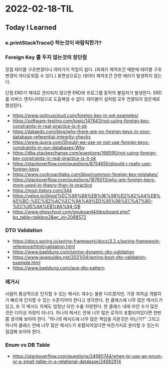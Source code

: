 # 2022-02-18-TIL

## Today I Learned

### e.printStackTrace() 하는것이 바람직한가?


### Foreign Key 를 두지 않는것의 장단점

장점
테이블 구조변경이나 여러가지 작업이 쉽다. (외래키 제약조건 때문에 테이블 구조변경이 까다로워질 수 있다.)
표면상으로는 데이터 제약조건 관련 에러가 발생하지 않는다.

단점
ERD가 제대로 관리되지 않으면 ERD와 프로그램 동작의 불일치가 발생한다.
ERD를 리버스 엔지니어링으로 도출해낼 수 없다. 테이블이 섬처럼 모두 연결되지 않은채로 형성된다.

- https://www.golinuxcloud.com/foreign-key-in-sql-examples/
- https://software-testing.com/topic/147643/not-using-foreign-key-constraints-in-real-practice-is-it-ok
- https://dataedo.com/blog/why-there-are-no-foreign-keys-in-your-database-referential-integrity-checks
- https://www.quora.com/Should-we-use-or-not-use-foreign-keys-constraints-in-our-databases-Why
- https://dba.stackexchange.com/questions/168590/not-using-foreign-key-constraints-in-real-practice-is-it-ok
- https://stackoverflow.com/questions/8754655/should-i-really-use-foreign-keys
- https://www.cockroachlabs.com/blog/common-foreign-key-mistakes/
- https://stackoverflow.com/questions/1876013/why-are-foreign-keys-more-used-in-theory-than-in-practice
- https://mozi.tistory.com/344
- https://velog.io/@isg/%EC%99%B8%EB%9E%98%ED%82%A4%EB%A5%BC-%EC%82%AC%EC%9A%A9%ED%95%98%EC%A7%80-%EC%95%8A%EB%8A%94-DB
- https://www.phpschool.com/gnuboard4/bbs/board.php?bo_table=talkbox2&wr_id=2088572

### DTO Validation

- https://docs.spring.io/spring-framework/docs/3.2.x/spring-framework-reference/html/validation.html
- https://www.baeldung.com/spring-dynamic-dto-validation
- https://www.javaguides.net/2021/04/spring-boot-dto-validation-example.html
- https://www.baeldung.com/java-dto-pattern

### 레거시

사람이 통상적으로 인지할 수 있는 메서드 개수는 물론 다르겠지만, 가장 최하급 개발자가 빠르게 인지할 수 있는 수준이어야 한다고 생각한다. 한 클래스에 너무 많은 메서드가 있고, 또 각 메서드 자체도 엄청난 라인 수를 자랑한다. 한 클래스 내에 라인 수가 많은 것은 더이상 자랑이 아니다. 하나의 메서드 안에 너무 많은 로직이 포함되어있다면 한번쯤 생각해 보아야 한다. "하나의 메서드에 너무 많은 책임을 지운것은 아닌가?" 그리고 하나의 클래스 안에 너무 많은 메서드가 포함되어있다면 마찬가지로 분리할 수 있는지 점검해 보아야 한다.

### Enum vs DB Table

- https://stackoverflow.com/questions/24680744/when-to-use-an-enum-or-a-small-table-in-a-relational-database/24682914

